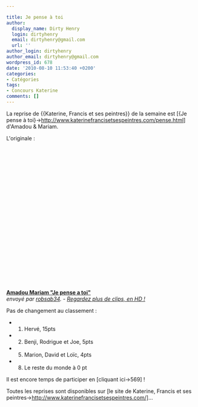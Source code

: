 ```yaml
---

title: Je pense à toi
author:
  display_name: Dirty Henry
  login: dirtyhenry
  email: dirtyhenry@gmail.com
  url: ''
author_login: dirtyhenry
author_email: dirtyhenry@gmail.com
wordpress_id: 678
date: '2010-08-10 11:53:40 +0200'
categories:
- Catégories
tags:
- Concours Katerine
comments: []
---
```

La reprise de {{Katerine, Francis et ses peintres}} de la semaine est [{Je pense à toi}->http://www.katerinefrancisetsespeintres.com/pense.html] d'Amadou & Mariam.

L'originale :

<object width="500" height="375"><param name="movie" value="http://www.dailymotion.com/swf/video/x44z4w?width=500&theme=none&foreground=%23F7FFFD&highlight=%23FFC300&background=%23171D1B&start=&animatedTitle=&additionalInfos=0&autoPlay=0&hideInfos=0"></param><param name="allowFullScreen" value="true"></param><param name="allowScriptAccess" value="always"></param><embed type="application/x-shockwave-flash" src="http://www.dailymotion.com/swf/video/x44z4w?width=500&theme=none&foreground=%23F7FFFD&highlight=%23FFC300&background=%23171D1B&start=&animatedTitle=&additionalInfos=0&autoPlay=0&hideInfos=0" width="500" height="375" allowfullscreen="true" allowscriptaccess="always"></embed></object><br /><b><a href="http://www.dailymotion.com/video/x44z4w_amadou-mariam-je-pense-a-toi_music">Amadou Mariam &quot;Je pense a toi&quot;</a></b><br /><i>envoy&eacute; par <a href="http://www.dailymotion.com/robsab34">robsab34</a>. - <a href="http://www.dailymotion.com/fr/channel/music">Regardez plus de clips, en HD !</a></i>

Pas de changement au classement :

- 1. Hervé, 15pts
- 2. Benji, Rodrigue et Joe, 5pts
- 5. Marion, David et Loïc, 4pts
- 8. Le reste du monde à 0 pt

Il est encore temps de participer en [cliquant ici->569] !

Toutes les reprises sont disponibles sur [le site de Katerine, Francis et ses peintres->http://www.katerinefrancisetsespeintres.com/]...
